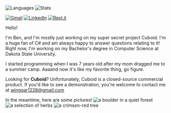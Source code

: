 ![Languages](https://github-readme-stats.vercel.app/api/top-langs/?username=winggar&theme=react&cache_seconds=1800)
![Stats](https://github-readme-stats.vercel.app/api?username=winggar&theme=react&show_icons=true&count_private=true&include_all_commits=true&cache_seconds=1800)

[![Gmail](https://img.shields.io/badge/Gmail-D14836?style=for-the-badge&logo=gmail&logoColor=white)](mailto:winggar1228@gmail.com)
[![LinkedIn](https://img.shields.io/badge/linkedin-%230077B5.svg?style=for-the-badge&logo=linkedin&logoColor=white)](https://www.linkedin.com/in/benjamin-iserman-5954a2222/)
[![Repl.it](https://img.shields.io/badge/Repl.it-%230D101E.svg?style=for-the-badge&logo=replit&logoColor=white)](https://replit.com/@winggar)

Hello!

I'm Ben, and I'm mostly just working on my super secret project Cuboid.
I'm a huge fan of C# and am always happy to answer questions relating to it!
Right now, I'm working on my Bachelor's degree in Computer Science at Dakota State University.

I started programming when I was 7 years old after my mom dragged me to a summer camp.
Aaaand now it's like my favorite thing, go figure.

Looking for **Cuboid**?
Unfortunately, Cuboid is a closed-source commercial product.
If you'd like to see a demonstration, you're welcome to contact me at winggar1228@gmail.com

In the meantime, here are some pictures!
![a boulder in a quiet forest](https://i.imgur.com/K4R3HxH.png)
![a selection of herbs](https://i.imgur.com/TkIooCg.png)
![a crimson-red tree](https://i.imgur.com/30ptWo7.png)
